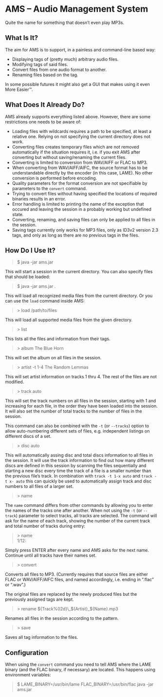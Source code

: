 # AMS – Audio Management System

Quite the name for something that doesn’t even play MP3s.

## What Is It?

The aim for AMS is to support, in a painless and command-line based way:

* Displaying tags of (pretty much) arbitrary audio files.
* Modifying tags of said files.
* Convert files from one audio format to another.
* Renaming files based on the tag.

In some possible futures it might also get a GUI that makes using it even More Easier™.

## What Does It Already Do?

AMS already supports everything listed above. However, there are some restrictions one needs to be aware of:

* Loading files with wildcards requires a path to be specified, at least a relative one. Relying on not specifying the current directory does not work.
* Converting files creates temporary files which are not removed automatically if the situation requires it, i.e. if you exit AMS after converting but without saving/renaming the current files.
* Converting is limited to conversion from WAV/AIFF or FLAC to MP3.
* When converting from WAV/AIFF/AIFC, the source format has to be understandable directly by the encoder (in this case, LAME). No other conversion is performed before encoding.
* Quality parameters for the format conversion are not specifiable by parameters to the `convert` command.
* Trying to convert files without having specified the locations of required binaries results in an error.
* Error handling is limited to printing the name of the exception that occured and leaving the session in a probably working but undefined state.
* Converting, renaming, and saving files can only be applied to all files in the session.
* Saving tags currently only works for MP3 files, only as ID3v2 version 2.3 tags, and only as long as there are no previous tags in the files.

## How Do I Use It?

> $ java -jar ams.jar

This will start a session in the current directory. You can also specify files that should be loaded:

> $ java -jar ams.jar .

This will load all recognized media files from the current directory. Or you can use the `load` command inside AMS:

> \> load /path/to/files

This will load all supported media files from the given directory.

> \> list

This lists all the files and information from their tags.

> \> album The Blue Horn

This will set the album on all files in the session.

> \> artist -t 1-4 The Random Lemmas

This will set artist information on tracks 1 thru 4. The rest of the files are not modified.

> \> track auto

This will set the track numbers on all files in the session, starting with 1 and increasing for each file, in the order they have been loaded into the session. It will also set the number of total tracks to the number of files in the session.

This command can also be combined with the `-t` (or `--tracks`) option to allow auto-numbering different sets of files, e.g. independent listings on different discs of a set.

> \> disc auto

This will automatically assing disc and total discs information to all files in the session. It will use the track information to find out how many different discs are defined in this session by scanning the files sequentially and starting a new disc every time the track of a file is a smaller number than the previous file’s track. In combination with `track -t 1-x auto` and `track -t x- auto` this can quickly be used to automatically assign track and disc numbers to all files of a larger set.

> \> name

The `name` command differs from other commands by allowing you to enter the names of the tracks one after another. When not using the `-t` (or `--track`) parameter to select tracks, all tracks are selected. The command will ask for the name of each track, showing the number of the current track and total number of tracks during entry:

> \> name  
> 1/12:

Simply press ENTER after every name and AMS asks for the next name. Continue until all tracks have their names set.

> \> convert

Converts all files to MP3. (Currently requires that source files are either FLAC or WAV/AIFF/AIFC files, and named accordingly, i.e. ending in “.flac” or “.wav”.)

The original files are replaced by the newly produced files but the previously assigned tags are kept.

> \> rename ${Track%02d}\_${Artist}\_${Name}.mp3

Renames all files in the session according to the pattern.

> \> save

Saves all tag information to the files.

## Configuration

When using the `convert` command you need to tell AMS where the LAME binary (and the FLAC binary, if necessary) are located. This happens using environment variables:

> $ LAME_BINARY=/usr/bin/lame FLAC_BINARY=/usr/bin/flac java -jar ams.jar


